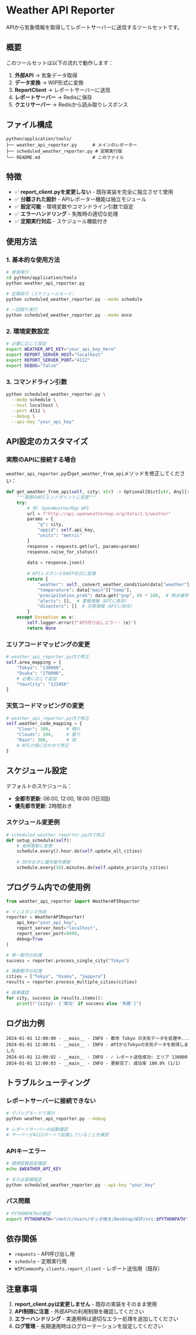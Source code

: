 # Weather API Reporter

APIから気象情報を取得してレポートサーバーに送信するツールセットです。

## 概要

このツールセットは以下の流れで動作します：

1. **外部API** → 気象データ取得
2. **データ変換** → WIP形式に変換  
3. **ReportClient** → レポートサーバーに送信
4. **レポートサーバー** → Redisに保存
5. **クエリサーバー** → Redisから読み取りレスポンス

## ファイル構成

```
python/application/tools/
├── weather_api_reporter.py      # メインのレポーター
├── scheduled_weather_reporter.py # 定期実行版
└── README.md                    # このファイル
```

## 特徴

- ✅ **report_client.pyを変更しない** - 既存実装を完全に独立させて使用
- ✅ **分離された設計** - APIレポーター機能は独立モジュール
- ✅ **設定可能** - 環境変数やコマンドライン引数で設定
- ✅ **エラーハンドリング** - 失敗時の適切な処理
- ✅ **定期実行対応** - スケジュール機能付き

## 使用方法

### 1. 基本的な使用方法

```bash
# 単発実行
cd python/application/tools
python weather_api_reporter.py

# 定期実行（スケジュールモード）
python scheduled_weather_reporter.py --mode schedule

# 一回限り実行
python scheduled_weather_reporter.py --mode once
```

### 2. 環境変数設定

```bash
# 必要に応じて設定
export WEATHER_API_KEY="your_api_key_here"
export REPORT_SERVER_HOST="localhost" 
export REPORT_SERVER_PORT="4112"
export DEBUG="false"
```

### 3. コマンドライン引数

```bash
python scheduled_weather_reporter.py \
  --mode schedule \
  --host localhost \
  --port 4112 \
  --debug \
  --api-key "your_api_key"
```

## API設定のカスタマイズ

### 実際のAPIに接続する場合

`weather_api_reporter.py`の`get_weather_from_api`メソッドを修正してください：

```python
def get_weather_from_api(self, city: str) -> Optional[Dict[str, Any]]:
    """実際のAPIエンドポイントに変更"""
    try:
        # 例: OpenWeatherMap API
        url = f"http://api.openweathermap.org/data/2.5/weather"
        params = {
            "q": city,
            "appid": self.api_key,
            "units": "metric"
        }
        response = requests.get(url, params=params)
        response.raise_for_status()
        
        data = response.json()
        
        # APIレスポンスをWIP形式に変換
        return {
            "weather": self._convert_weather_condition(data["weather"][0]["main"]),
            "temperature": data["main"]["temp"],
            "precipitation_prob": data.get("pop", 0) * 100,  # 降水確率
            "alerts": [],  # 警報情報（APIに依存）
            "disasters": []  # 災害情報（APIに依存）
        }
    except Exception as e:
        self.logger.error(f"API呼び出しエラー: {e}")
        return None
```

### エリアコードマッピングの変更

```python
# weather_api_reporter.py内で修正
self.area_mapping = {
    "Tokyo": "130000",
    "Osaka": "270000",
    # 必要に応じて追加
    "YourCity": "123456"
}
```

### 天気コードマッピングの変更

```python
# weather_api_reporter.py内で修正
self.weather_code_mapping = {
    "Clear": 100,      # 晴れ
    "Clouds": 200,     # 曇り
    "Rain": 300,       # 雨
    # APIの値に合わせて修正
}
```

## スケジュール設定

デフォルトのスケジュール：
- **全都市更新**: 06:00, 12:00, 18:00 (1日3回)
- **優先都市更新**: 2時間おき

### スケジュール変更例

```python
# scheduled_weather_reporter.py内で修正
def setup_schedule(self):
    # 毎時更新に変更
    schedule.every().hour.do(self.update_all_cities)
    
    # 30分おきに優先都市更新
    schedule.every(30).minutes.do(self.update_priority_cities)
```

## プログラム内での使用例

```python
from weather_api_reporter import WeatherAPIReporter

# インスタンス作成
reporter = WeatherAPIReporter(
    api_key="your_api_key",
    report_server_host="localhost",
    report_server_port=9999,
    debug=True
)

# 単一都市の処理
success = reporter.process_single_city("Tokyo")

# 複数都市の処理
cities = ["Tokyo", "Osaka", "Sapporo"]
results = reporter.process_multiple_cities(cities)

# 結果確認
for city, success in results.items():
    print(f"{city}: {'成功' if success else '失敗'}")
```

## ログ出力例

```
2024-01-01 12:00:00 - __main__ - INFO - 都市 Tokyo の天気データを処理中...
2024-01-01 12:00:01 - __main__ - INFO - APIからTokyoの天気データを取得しました
2024-01-01 12:00:02 - __main__ - INFO - ✓ レポート送信成功: エリア 130000
2024-01-01 12:00:03 - __main__ - INFO - 更新完了: 成功率 100.0% (1/1)
```

## トラブルシューティング

### レポートサーバーに接続できない
```bash
# デバッグモードで実行
python weather_api_reporter.py --debug

# レポートサーバーの起動確認
# サーバーが4112ポートで起動していることを確認
```

### APIキーエラー
```bash
# 環境変数設定確認
echo $WEATHER_API_KEY

# または直接指定
python scheduled_weather_reporter.py --api-key "your_key"
```

### パス問題
```bash
# PYTHONPATHの確認
export PYTHONPATH="/mnt/c/Users/ポッポ焼き/Desktop/WIP/src:$PYTHONPATH"
```

## 依存関係

- `requests` - API呼び出し用
- `schedule` - 定期実行用  
- `WIPCommonPy.clients.report_client` - レポート送信用（既存）

## 注意事項

1. **report_client.pyは変更しません** - 既存の実装をそのまま使用
2. **API制限に注意** - 外部APIの利用制限を確認してください
3. **エラーハンドリング** - 実運用時は適切なエラー処理を追加してください
4. **ログ管理** - 長期運用時はログローテーションを設定してください